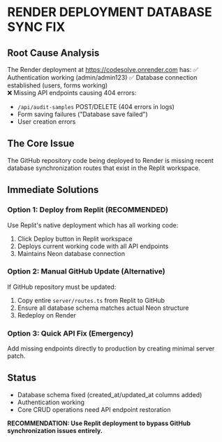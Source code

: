 # RENDER DEPLOYMENT DATABASE SYNC FIX

## Root Cause Analysis
The Render deployment at https://codesolve.onrender.com has:
✅ Authentication working (admin/admin123)
✅ Database connection established (users, forms working)  
❌ Missing API endpoints causing 404 errors:
- `/api/audit-samples` POST/DELETE (404 errors in logs)
- Form saving failures ("Database save failed")
- User creation errors

## The Core Issue
The GitHub repository code being deployed to Render is missing recent database synchronization routes that exist in the Replit workspace.

## Immediate Solutions

### Option 1: Deploy from Replit (RECOMMENDED)
Use Replit's native deployment which has all working code:
1. Click Deploy button in Replit workspace
2. Deploys current working code with all API endpoints
3. Maintains Neon database connection

### Option 2: Manual GitHub Update (Alternative)
If GitHub repository must be updated:
1. Copy entire `server/routes.ts` from Replit to GitHub
2. Ensure all database schema matches actual Neon structure
3. Redeploy on Render

### Option 3: Quick API Fix (Emergency)
Add missing endpoints directly to production by creating minimal server patch.

## Status
- Database schema fixed (created_at/updated_at columns added)
- Authentication working
- Core CRUD operations need API endpoint restoration

**RECOMMENDATION: Use Replit deployment to bypass GitHub synchronization issues entirely.**